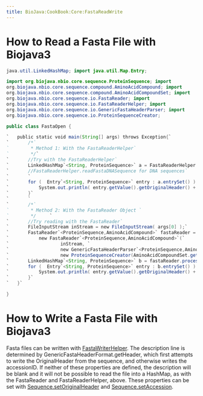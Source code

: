 ```yaml
---
title: BioJava:CookBook:Core:FastaReadWrite
---
```


How to Read a Fasta File with Biojava3
======================================

```java import java.io.File; import java.io.FileInputStream; import
java.util.LinkedHashMap; import java.util.Map.Entry;

import org.biojava.nbio.core.sequence.ProteinSequence; import
org.biojava.nbio.core.sequence.compound.AminoAcidCompound; import
org.biojava.nbio.core.sequence.compound.AminoAcidCompoundSet; import
org.biojava.nbio.core.sequence.io.FastaReader; import
org.biojava.nbio.core.sequence.io.FastaReaderHelper; import
org.biojava.nbio.core.sequence.io.GenericFastaHeaderParser; import
org.biojava.nbio.core.sequence.io.ProteinSequenceCreator;

public class FastaOpen {

`   public static void main(String[] args) throws Exception{`  
`       /*`  
`        * Method 1: With the FastaReaderHelper`  
`        */`  
`       //Try with the FastaReaderHelper`  
`       LinkedHashMap`<String, ProteinSequence>` a = FastaReaderHelper.readFastaProteinSequence(new File(args[0]));`  
`       //FastaReaderHelper.readFastaDNASequence for DNA sequences`  
`       `  
`       for (  Entry`<String, ProteinSequence>` entry : a.entrySet() ) {`  
`           System.out.println( entry.getValue().getOriginalHeader() + "=" + entry.getValue().getSequenceAsString() );`  
`       }`  
`       `  
`       /*`  
`        * Method 2: With the FastaReader Object `  
`        */     `  
`       //Try reading with the FastaReader`  
`       FileInputStream inStream = new FileInputStream( args[0] );`  
`       FastaReader`<ProteinSequence,AminoAcidCompound>` fastaReader = `  
`           new FastaReader`<ProteinSequence,AminoAcidCompound>`(`  
`                   inStream, `  
`                   new GenericFastaHeaderParser`<ProteinSequence,AminoAcidCompound>`(), `  
`                   new ProteinSequenceCreator(AminoAcidCompoundSet.getAminoAcidCompoundSet()));`  
`       LinkedHashMap`<String, ProteinSequence>` b = fastaReader.process();`  
`       for (  Entry`<String, ProteinSequence>` entry : b.entrySet() ) {`  
`           System.out.println( entry.getValue().getOriginalHeader() + "=" + entry.getValue().getSequenceAsString() );`  
`       }`  
`   }`

}

```

How to Write a Fasta File with Biojava3
=======================================

Fasta files can be written with
[FastaWriterHelper](http://www.biojava.org/docs/api/org/biojava/nbio/core/sequence/io/FastaWriterHelper.html).
The description line is determined by
GenericFastaHeaderFormat.getHeader, which first attempts to write the
OriginalHeader from the sequence, and otherwise writes the accessionID.
If neither of these properties are defined, the description will be
blank and it will not be possible to read the file into a HashMap, as
with the FastaReader and FastaReaderHelper, above. These properties can
be set with
[Sequence.setOriginalHeader](http://www.biojava.org/docs/api/org/biojava/nbio/core/sequence/template/AbstractSequence.html#setOriginalHeader(java.lang.String))
and
[Sequence.setAccession](http://www.biojava.org/docs/api/org/biojava/nbio/core/sequence/template/AbstractSequence.html#setAccession(org.biojava.nbio/core.sequence.AccessionID)).
